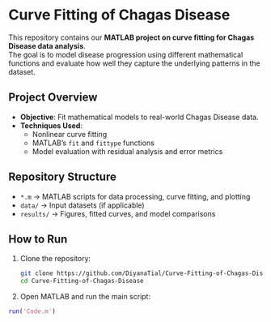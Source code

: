 # Curve Fitting of Chagas Disease

This repository contains our **MATLAB project on curve fitting for Chagas Disease data analysis**.  
The goal is to model disease progression using different mathematical functions and evaluate how well they capture the underlying patterns in the dataset.

## Project Overview
- **Objective**: Fit mathematical models to real-world Chagas Disease data.  
- **Techniques Used**:  
  - Nonlinear curve fitting  
  - MATLAB’s `fit` and `fittype` functions  
  - Model evaluation with residual analysis and error metrics  

## Repository Structure
- `*.m` → MATLAB scripts for data processing, curve fitting, and plotting  
- `data/` → Input datasets (if applicable)  
- `results/` → Figures, fitted curves, and model comparisons  

## How to Run
1. Clone the repository:
   ```bash
   git clone https://github.com/DiyanaTial/Curve-Fitting-of-Chagas-Disease.git
   cd Curve-Fitting-of-Chagas-Disease
  2. Open MATLAB and run the main script:
   ```matlab
   run('Code.m')



